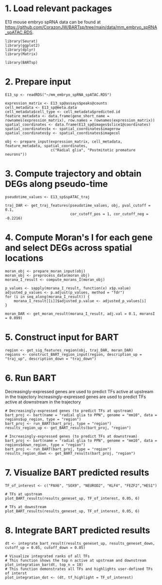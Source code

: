 # 1. Load relevant packages

E13 mouse embryo spRNA data can be found at https://github.com/CorazonJW/BARTsp/tree/main/data/mm_embryo_spRNA_spATAC.RDS.
 
```{r, echo=TRUE, results='markup'}
library(Seurat)
library(ggplot2)
library(dplyr)
library(Matrix)

library(BARTsp)
```

# 2. Prepare input

```{r, echo=TRUE, results='markup'}
E13_sp <- readRDS("~/mm_embryo_spRNA_spATAC.RDS")

expression_matrix <- E13_sp@assays$peaks@counts
cell_metadata <- E13_sp@meta.data
cell_metadata$cell_type <- cell_metadata$predicted.id
feature_metadata <- data.frame(gene_short_name = rownames(expression_matrix), row.names = rownames(expression_matrix))
spatial_coordinates <- data.frame(E13_sp@images$slice1@coordinates)
spatial_coordinates$x <- spatial_coordinates$imagerow
spatial_coordinates$y <- spatial_coordinates$imagecol

obj <- prepare_input(expression_matrix, cell_metadata, feature_metadata, spatial_coordinates, 
                     c("Radial glia", "Postmitotic premature neurons"))
```

# 3. Compute trajectory and obtain DEGs along pseudo-time

```{r, echo=TRUE, results='markup'}
pseudotime_values <- E13_sp$spATAC_traj

traj_DAR <- get_traj_features(pseudotime_values, obj, pval_cutoff = 0.1, 
                              cor_cutoff_pos = 1, cor_cutoff_neg = -0.2216)
```

# 4. Compute Moran's I for each gene and select DEGs across spatial locations

```{r, echo=TRUE, results='markup'}
moran_obj <- prepare_moran_input(obj)
moran_obj <- preprocess_data(moran_obj)
morana_I_result <- compute_morans_I(moran_obj)

p_values <- sapply(morana_I_result, function(x) x$p.value)
adjusted_p_values <- p.adjust(p_values, method = "fdr")
for (i in seq_along(morana_I_result)) {
    morana_I_result[[i]]$adjusted_p.value <- adjusted_p_values[i]
}

moran_DAR <- get_moran_result(morana_I_result, adj.val = 0.1, moransI = 0.099)
```

# 5. Construct input for BART

```{r, echo=TRUE, results='markup'}
region <- get_sig_features_region(obj, traj_DAR, moran_DAR)
regions <- construct_BART_region_input(region, description_up = "traj_up", description_down = "traj_down")
```

# 6. Run BART

Decreasingly-expressed genes are used to predict TFs active at upstream in the trajectory
Increasingly-expressed genes are used to predict TFs active at downstream in the trajectory

```{r, echo=TRUE, results='markup'}
# Decreasingly-expressed genes (to predict TFs at upstream)
bart_proj <- bart(name = "radial glia to PPN", genome = "mm10", data = regions$up_region, type = "region")
bart_proj <- run_BART(bart_proj, type = "region")
results_region_up <- get_BART_results(bart_proj, "region")

# Increasingly-expressed genes (to predict TFs at downstream)
bart_proj <- bart(name = "radial glia to PPN", genome = "mm10", data = regions$down_region, type = "region")
bart_proj <- run_BART(bart_proj, type = "region")
results_region_down <- get_BART_results(bart_proj, "region")
```

# 7. Visualize BART predicted results

```{r, echo=TRUE, results='markup', fig.width=10, fig.height=8}
TF_of_interest <- c("PAX6", "SOX9", "NEUROD2", "KLF4", "FEZF2","HES1")

# TFs at upstream
plot_BART_results(results_geneset_up, TF_of_interest, 0.05, 6)

# TFs at downstream
plot_BART_results(results_geneset_up, TF_of_interest, 0.05, 6)
```

# 8. Integrate BART predicted results

```{r, echo=TRUE, results='markup', fig.width=10, fig.height=8}
dt <- integrate_bart_result(results_geneset_up, results_geneset_down, cutoff_up = 0.05, cutoff_down = 0.05)

# Visualize integrated ranks of all TFs
# This function shows the top n active at upstream and downstream
plot_integration_bar(dt, top_n = 10)
# This function demonstrates all TFs and highlights user-defined TFs of interst
plot_integration_dot <- (dt, tf_highlight = TF_of_interest)
```